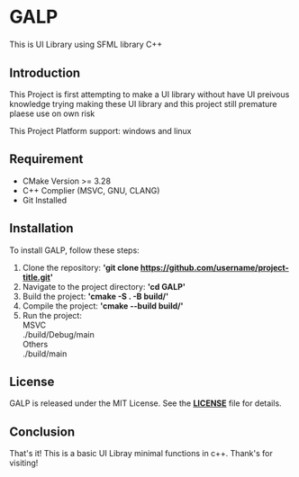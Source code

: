 <h1 style="font-size: 2rem;"> GALP </h1>
 This is UI Library using SFML library C++

 ## **Introduction**

This Project is first attempting to make a UI library without have UI preivous knowledge trying making these UI library and this project still premature plaese use on own risk

This Project Platform support: windows and linux

## **Requirement**
<ul>
  <li>CMake Version >= 3.28</li>
  <li>C++ Complier (MSVC, GNU, CLANG)</li>
  <li>Git Installed </li>
</ul>


## **Installation**

To install GALP, follow these steps: 

1. Clone the repository: **'git clone https://github.com/username/project-title.git'**
2. Navigate to the project directory: **'cd GALP'**
3. Build the project: **'cmake -S . -B build/'**
4. Compile the project: **'cmake --build build/'**
5. Run the project:
   <aside>
    <summary>MSVC</summary>
    ./build/Debug/main
   </aside>
   <aside>
    <summary>Others</summary>
    ./build/main
   </aside>

## **License**

GALP is released under the MIT License. See the **[LICENSE](https://www.blackbox.ai/share/LICENSE)** file for details.

## **Conclusion**

That's it! This is a basic UI Libray minimal functions in c++.
Thank's for visiting!
